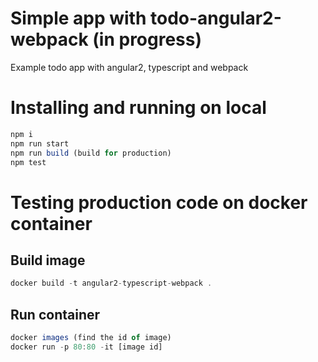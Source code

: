 # Simple app with todo-angular2-webpack (in progress)
Example todo app with angular2, typescript and webpack


# Installing and running on local #
```javascript
npm i
npm run start
npm run build (build for production)
npm test
```

# Testing production code on docker container #
## Build image ##
```javascript
docker build -t angular2-typescript-webpack .
```
## Run container ##
```javascript
docker images (find the id of image)
docker run -p 80:80 -it [image id]
```
